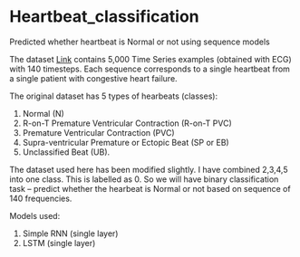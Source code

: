 # Heartbeat_classification
Predicted whether heartbeat is Normal or not using sequence models

The dataset [Link](http://timeseriesclassification.com/description.php?Dataset=ECG5000) contains 5,000 Time Series examples (obtained with ECG) with 140 timesteps. Each sequence corresponds to a single heartbeat from a single patient with congestive heart failure.

The original dataset has 5 types of hearbeats (classes):
1.	Normal (N)
2.	R-on-T Premature Ventricular Contraction (R-on-T PVC)
3.	Premature Ventricular Contraction (PVC)
4.	Supra-ventricular Premature or Ectopic Beat (SP or EB)
5.	Unclassified Beat (UB).

The dataset used here has been modified slightly. I have combined 2,3,4,5 into one class. This is labelled as 0. So we will have binary classification task – predict whether the hearbeat is Normal or not based on sequence of 140 frequencies.

Models used:
1. Simple RNN (single layer)
2. LSTM (single layer)
